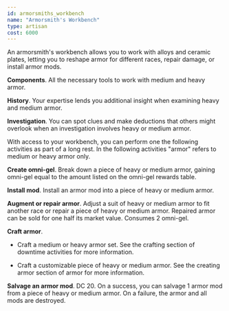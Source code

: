 ```yaml
---
id: armorsmiths_workbench
name: "Armorsmith's Workbench"
type: artisan
cost: 6000
---
```


An armorsmith's workbench allows you to work with alloys and ceramic plates, letting you to reshape armor for different races,
repair damage, or install armor mods.

__Components__. All the necessary tools to work with medium and heavy armor.

__History__. Your expertise lends you additional insight when examining heavy and medium armor.

__Investigation__. You can spot clues and make deductions that others might overlook when an investigation involves heavy or medium armor.

With access to your workbench, you can perform one the following activities as part of a long rest. In the following
activities "armor" refers to medium or heavy armor only.

__Create omni-gel__. Break down a piece of heavy or medium armor, gaining omni-gel equal to the amount listed on the
omni-gel rewards table.

__Install mod__. Install an armor mod into a piece of heavy or medium armor.

__Augment or repair armor__. Adjust a suit of heavy or medium armor to fit another race or repair a piece of
heavy or medium armor. Repaired armor can be sold for one half its market value. Consumes 2 omni-gel.

__Craft armor__.

- Craft a medium or heavy armor set. See the <nuxt-link to="/phb/rules/missions#between-missions">crafting</nuxt-link>
section of downtime activities for more information.

- Craft a customizable piece of heavy or medium armor. See the <nuxt-link to="/phb/rules/equipment#armor">creating armor</nuxt-link>
section of armor for more information.

__Salvage an armor mod__. DC 20. On a success, you can salvage 1 armor mod from a piece of heavy or medium armor. On a failure, the armor
and all mods are destroyed.
